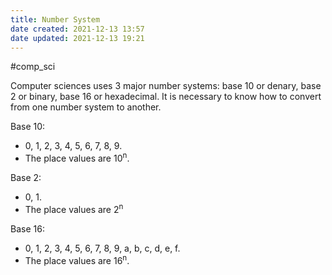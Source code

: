 ```yaml
---
title: Number System
date created: 2021-12-13 13:57
date updated: 2021-12-13 19:21
---
```

#comp_sci 

Computer sciences uses 3 major number systems: base 10 or denary, base 2 or binary, base 16 or hexadecimal.
It is necessary to know how to convert from one number system to another.

Base 10:

- 0, 1, 2, 3, 4, 5, 6, 7, 8, 9.
- The place values are 10<sup>n</sup>.

Base 2:

- 0, 1.
- The place values are 2<sup>n</sup>

Base 16:

- 0, 1, 2, 3, 4, 5, 6, 7, 8, 9, a, b, c, d, e, f.
- The place values are 16<sup>n</sup>.
